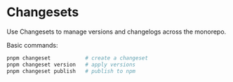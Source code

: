 # Changesets

Use Changesets to manage versions and changelogs across the monorepo.

Basic commands:

```bash
pnpm changeset           # create a changeset
pnpm changeset version   # apply versions
pnpm changeset publish   # publish to npm
```


